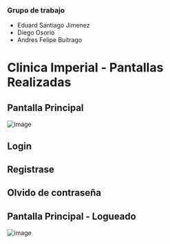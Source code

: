 ### Grupo de trabajo

- Eduard Santiago Jimenez
- Diego Osorio
- Andres Felipe Buitrago

# Clinica Imperial - Pantallas Realizadas

## Pantalla Principal
![image](https://user-images.githubusercontent.com/118573715/202831357-ea051215-1859-4f66-9244-09872d41eec0.png)


## Login



## Registrase


## Olvido de contraseña


## Pantalla Principal - Logueado
![image](https://user-images.githubusercontent.com/118573715/202831494-818b856b-8b0e-4d0b-85f1-44c72a4494dd.png)
